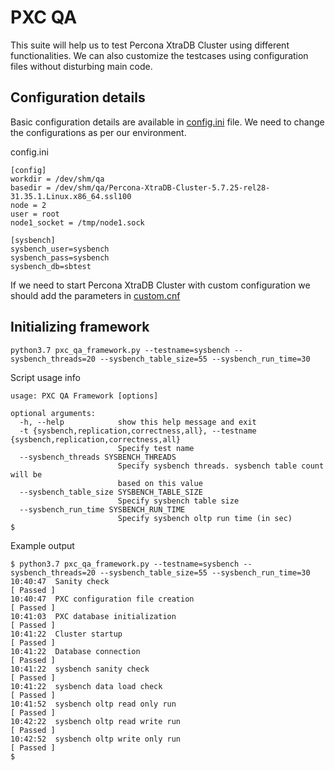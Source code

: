 PXC QA
==============================================================================

This suite will help us to test Percona XtraDB Cluster using different functionalities. We can also customize the testcases 
using configuration files without disturbing main code.

Configuration details
------------------------------------------------------------------------------

Basic configuration details are available in [config.ini](./config.ini) file. We need to change the configurations as per our environment.

config.ini
```
[config]
workdir = /dev/shm/qa
basedir = /dev/shm/qa/Percona-XtraDB-Cluster-5.7.25-rel28-31.35.1.Linux.x86_64.ssl100
node = 2
user = root
node1_socket = /tmp/node1.sock

[sysbench]
sysbench_user=sysbench
sysbench_pass=sysbench
sysbench_db=sbtest
```

If we need to start Percona XtraDB Cluster with custom configuration we should add the parameters in [custom.cnf](./conf/custom.cnf)

Initializing framework
--------------------------------------------

`python3.7 pxc_qa_framework.py --testname=sysbench --sysbench_threads=20 --sysbench_table_size=55 --sysbench_run_time=30`

Script usage info
```$ python3.7 pxc_qa_framework.py --help
usage: PXC QA Framework [options]

optional arguments:
  -h, --help            show this help message and exit
  -t {sysbench,replication,correctness,all}, --testname {sysbench,replication,correctness,all}
                        Specify test name
  --sysbench_threads SYSBENCH_THREADS
                        Specify sysbench threads. sysbench table count will be
                        based on this value
  --sysbench_table_size SYSBENCH_TABLE_SIZE
                        Specify sysbench table size
  --sysbench_run_time SYSBENCH_RUN_TIME
                        Specify sysbench oltp run time (in sec)
$
```

Example output
```
$ python3.7 pxc_qa_framework.py --testname=sysbench --sysbench_threads=20 --sysbench_table_size=55 --sysbench_run_time=30
10:40:47  Sanity check                                                [ Passed ]
10:40:47  PXC configuration file creation                             [ Passed ]
10:41:03  PXC database initialization                                 [ Passed ]
10:41:22  Cluster startup                                             [ Passed ]
10:41:22  Database connection                                         [ Passed ]
10:41:22  sysbench sanity check                                       [ Passed ]
10:41:22  sysbench data load check                                    [ Passed ]
10:41:52  sysbench oltp read only run                                 [ Passed ]
10:42:22  sysbench oltp read write run                                [ Passed ]
10:42:52  sysbench oltp write only run                                [ Passed ]
$
```
